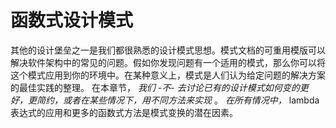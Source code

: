 # 函数式设计模式

其他的设计堡垒之一是我们都很熟悉的设计模式思想。模式文档的可重用模版可以解决软件架构中的常见的问题。假如你发现问题有一个适用的模式，那么你可以将这个模式应用到你的环境中。在某种意义上，模式是人们认为给定问题的解决方案的最佳实践的整理。
在本章节， _我们 -不- 去讨论已有的设计模式如何变的更好，更简约，或者在某些情况下，用不同方法来实现_ 。 _在所有情况中，_ lambda表达式的应用和更多的函数式方法是模式变换的潜在因素。

